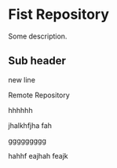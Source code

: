 # Fist Repository

Some description.

## Sub header

new line

Remote Repository


hhhhhh

jhalkhfjha fah


ggggggggg

hahhf eajhah feajk
